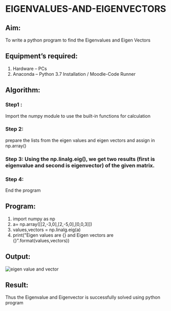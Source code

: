 # EIGENVALUES-AND-EIGENVECTORS
## Aim:
To write a python program to find the Eigenvalues and Eigen Vectors
## Equipment’s required:
1. 	Hardware – PCs
2. 	Anaconda – Python 3.7 Installation / Moodle-Code Runner
## Algorithm:
### Step1 : 
Import the numpy module to use the built-in functions for calculation
### Step 2: 
prepare the lists from the eigen values and eigen vectors and assign in np.array()
### Step 3: Using the np.linalg.eig(),  we get two results (first is eigenvalue and second is eigenvector) of the given matrix.
### Step 4: 
End the program

## Program:
1. import numpy as np
2. a= np.array([[2,-3,0],[2,-5,0],[0,0,3]])
3. values,vectors =  np.linalg.eig(a)
4. print("Eigen values are {} and Eigen vectors are {}".format(values,vectors))

## Output:
![eigen value and vector](https://github.com/ARCHANAT1305/EIGENVALUES-AND-EIGENVECTORS/assets/145975189/8274eeeb-3180-45b2-8d8c-50d379efe4a5)


## Result:
Thus the Eigenvalue and Eigenvector is successfully solved using python program
